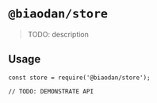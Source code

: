 # `@biaodan/store`

> TODO: description

## Usage

```
const store = require('@biaodan/store');

// TODO: DEMONSTRATE API
```
